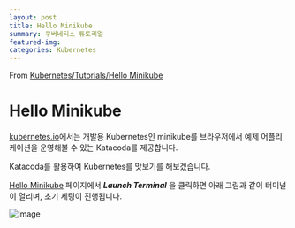 ```yaml
---
layout: post
title: Hello Minikube
summary: 쿠버네티스 튜토리얼
featured-img: 
categories: Kubernetes
---
```


From [Kubernetes/Tutorials/Hello Minikube](https://kubernetes.io/docs/tutorials/hello-minikube/)



# Hello Minikube

[kubernetes.io](https://kubernetes.io/)에서는 개발용 Kubernetes인 minikube를 브라우저에서 예제 어플리케이션을 운영해볼 수 있는 Katacoda를 제공합니다.

Katacoda를 활용하여 Kubernetes를 맛보기를 해보겠습니다.



[Hello Minikube](https://kubernetes.io/docs/tutorials/hello-minikube/) 페이지에서 ***Launch Terminal*** 을 클릭하면 아래 그림과 같이 터미널이 열리며, 초기 세팅이 진행됩니다.

![image](https://github.com/in2wise-tech/in2wise-tech.github.io/tree/master/assets/img/posts/2021-05-14-01.png)

